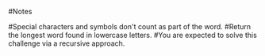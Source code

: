 #Notes

#Special characters and symbols don't count as part of the word.
#Return the longest word found in lowercase letters.
#You are expected to solve this challenge via a recursive approach.